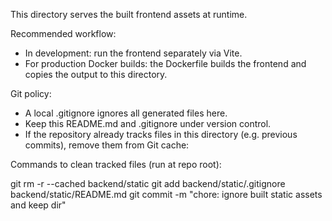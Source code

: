 This directory serves the built frontend assets at runtime.

Recommended workflow:
- In development: run the frontend separately via Vite.
- For production Docker builds: the Dockerfile builds the frontend and copies the output to this directory.

Git policy:
- A local .gitignore ignores all generated files here.
- Keep this README.md and .gitignore under version control.
- If the repository already tracks files in this directory (e.g. previous commits), remove them from Git cache:

Commands to clean tracked files (run at repo root):

  git rm -r --cached backend/static
  git add backend/static/.gitignore backend/static/README.md
  git commit -m "chore: ignore built static assets and keep dir"
